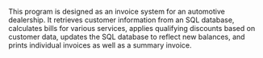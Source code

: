 This program is designed as an invoice system for an automotive dealership. It retrieves customer information from an SQL database, calculates bills for various services, applies qualifying discounts based on customer data, updates the SQL database to reflect new balances, and prints individual invoices as well as a summary invoice.
